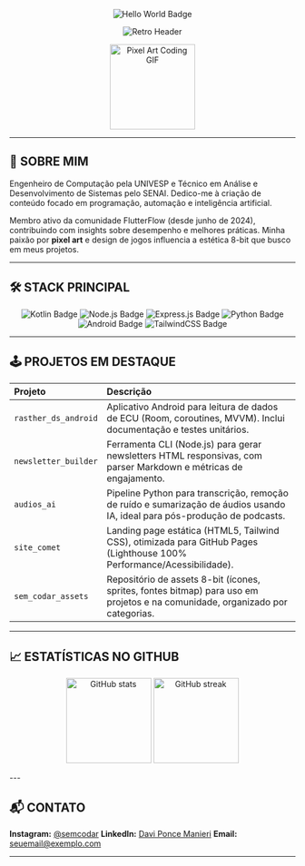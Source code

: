 <p align="center">
  <img src="https://img.shields.io/badge/Hello%20World-Welcome%21-2E8B57?style=for-the-badge&logo=github" alt="Hello World Badge"/>
</p>

<p align="center">
  <img src="https://readme-typing-svg.herokuapp.com?font=Press+Start+2P&size=20&duration=3000&pause=1000&color=00FF00&center=true&vCenter=true&width=600&lines=DAVI+PONCE+MANIERI;SOFTWARE+ENGINEER;PIXEL+ART+DEV" alt="Retro Header">
</p>

<p align="center">
  <img src="https://media.giphy.com/media/LmN8gQhT1qJ6gRz9kR/giphy.gif" width="150" alt="Pixel Art Coding GIF">
</p>

---

## 👾 SOBRE MIM

Engenheiro de Computação pela UNIVESP e Técnico em Análise e Desenvolvimento de Sistemas pelo SENAI. Dedico-me à criação de conteúdo focado em programação, automação e inteligência artificial.

Membro ativo da comunidade FlutterFlow (desde junho de 2024), contribuindo com insights sobre desempenho e melhores práticas. Minha paixão por **pixel art** e design de jogos influencia a estética 8-bit que busco em meus projetos.

---

## 🛠️ STACK PRINCIPAL

<p align="center">
  <img src="https://img.shields.io/badge/Kotlin-00FF00?style=for-the-badge&logo=kotlin&logoColor=white&color=000000" alt="Kotlin Badge"/>
  <img src="https://img.shields.io/badge/Node.js-FF00FF?style=for-the-badge&logo=node.js&logoColor=white&color=000000" alt="Node.js Badge"/>
  <img src="https://img.shields.io/badge/Express.js-00FFFF?style=for-the-badge&logo=express&logoColor=white&color=000000" alt="Express.js Badge"/>
  <img src="https://img.shields.io/badge/Python-FFFF00?style=for-the-badge&logo=python&logoColor=white&color=000000" alt="Python Badge"/>
  <img src="https://img.shields.io/badge/Android-FFA500?style=for-the-badge&logo=android&logoColor=white&color=000000" alt="Android Badge"/>
  <img src="https://img.shields.io/badge/TailwindCSS-00FF00?style=for-the-badge&logo=tailwindcss&logoColor=white&color=000000" alt="TailwindCSS Badge"/>
</p>

---

## 🕹️ PROJETOS EM DESTAQUE

| Projeto              | Descrição                                                                                                                              |
| :------------------- | :------------------------------------------------------------------------------------------------------------------------------------- |
| `rasther_ds_android` | Aplicativo Android para leitura de dados de ECU (Room, coroutines, MVVM). Inclui documentação e testes unitários.                      |
| `newsletter_builder` | Ferramenta CLI (Node.js) para gerar newsletters HTML responsivas, com parser Markdown e métricas de engajamento.                       |
| `audios_ai`          | Pipeline Python para transcrição, remoção de ruído e sumarização de áudios usando IA, ideal para pós-produção de podcasts.           |
| `site_comet`         | Landing page estática (HTML5, Tailwind CSS), otimizada para GitHub Pages (Lighthouse 100% Performance/Acessibilidade).              |
| `sem_codar_assets`   | Repositório de assets 8-bit (ícones, sprites, fontes bitmap) para uso em projetos e na comunidade, organizado por categorias.        |

---

## 📈 ESTATÍSTICAS NO GITHUB

<p align="center">
  <img src="https://github-readme-stats.vercel.app/api?username=DaviManieri&theme=dark&show_icons=true&bg_color=000000&title_color=00FF00&icon_color=FF00FF&text_color=00FFFF" height="150" alt="GitHub stats"/>
  <img src="https://github-readme-streak-stats.herokuapp.com/?user=DaviManieri&theme=dark&background=000000&ring=FF00FF&fire=FF0000&currStreakLabel=00FF00&stroke=000000" height="150" alt="GitHub streak"/>
</p>
---

## 📬 CONTATO

**Instagram:** [@semcodar](https://www.instagram.com/semcodar/)
**LinkedIn:** [Davi Ponce Manieri](https://www.linkedin.com/in/davi-ponce-manieri-65a519213/)
**Email:** [seuemail@exemplo.com](mailto:seuemail@exemplo.com)

---
